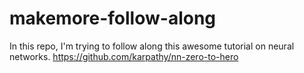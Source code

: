 # makemore-follow-along

In this repo, I'm trying to follow along this awesome tutorial on neural networks. https://github.com/karpathy/nn-zero-to-hero